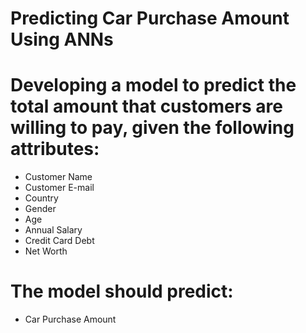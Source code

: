 # Predicting Car Purchase Amount Using ANNs
# Developing a model to predict the total amount that customers are willing to pay, given the following attributes:
- Customer Name
- Customer E-mail
- Country
- Gender
- Age
- Annual Salary
- Credit Card Debt
- Net Worth

# The model should predict:
- Car Purchase Amount
